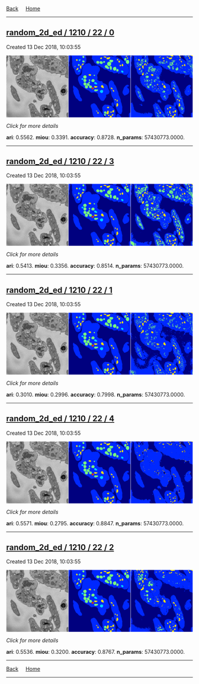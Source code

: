 
[Back](..)&nbsp;&nbsp;&nbsp;&nbsp;&nbsp;[Home](https://leapmanlab.github.io/snapshots)

---

<div class="summary"><a href="0"><h2>random_2d_ed / 1210 / 22 / 0</h2></a><p>Created 13 Dec 2018, 10:03:55
</p><a href="0"><img src="0/media/summary.png" align="center"></a><p>
<i>Click for more details</i>
</p></div>

**ari**: 0.5562. **miou**: 0.3391. **accuracy**: 0.8728. **n_params**: 57430773.0000. 

---

<div class="summary"><a href="3"><h2>random_2d_ed / 1210 / 22 / 3</h2></a><p>Created 13 Dec 2018, 10:03:55
</p><a href="3"><img src="3/media/summary.png" align="center"></a><p>
<i>Click for more details</i>
</p></div>

**ari**: 0.5413. **miou**: 0.3356. **accuracy**: 0.8514. **n_params**: 57430773.0000. 

---

<div class="summary"><a href="1"><h2>random_2d_ed / 1210 / 22 / 1</h2></a><p>Created 13 Dec 2018, 10:03:55
</p><a href="1"><img src="1/media/summary.png" align="center"></a><p>
<i>Click for more details</i>
</p></div>

**ari**: 0.3010. **miou**: 0.2996. **accuracy**: 0.7998. **n_params**: 57430773.0000. 

---

<div class="summary"><a href="4"><h2>random_2d_ed / 1210 / 22 / 4</h2></a><p>Created 13 Dec 2018, 10:03:55
</p><a href="4"><img src="4/media/summary.png" align="center"></a><p>
<i>Click for more details</i>
</p></div>

**ari**: 0.5571. **miou**: 0.2795. **accuracy**: 0.8847. **n_params**: 57430773.0000. 

---

<div class="summary"><a href="2"><h2>random_2d_ed / 1210 / 22 / 2</h2></a><p>Created 13 Dec 2018, 10:03:55
</p><a href="2"><img src="2/media/summary.png" align="center"></a><p>
<i>Click for more details</i>
</p></div>

**ari**: 0.5536. **miou**: 0.3200. **accuracy**: 0.8767. **n_params**: 57430773.0000. 

---

[Back](..)&nbsp;&nbsp;&nbsp;&nbsp;&nbsp;[Home](https://leapmanlab.github.io/snapshots)

---
